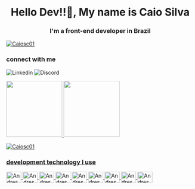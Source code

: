 

<h1 align="center">Hello Dev!!👋, My name is Caio Silva</h1>
<h3 align="center">I'm a front-end developer in Brazil</h3>

<p align="left"> <a href="https://github.com/ryo-ma/github-profile-trophy"><img src="https://github-profile-trophy.vercel.app/?username=Caiosc01" alt= "Caiosc01" /></a> </p>

<h3 >connect with me</h3>

![Linkedin](https://img.shields.io/badge/LinkedIn-0077B5?style=for-the-badge&logo=linkedin&logoColor=white)
![Discord](https://img.shields.io/badge/Discord-7289DA?style=for-the-badge&logo=discord&logoColor=white)




<a href="https://github.com/CaioSC01">
<img height="150em" src="https://github-readme-stats.vercel.app/api/top-langs/?username=CaioSC01&layout=compact&langs_count=7&theme=vision-friendly-dark"/>
<img height="150em" src="https://github-readme-stats.vercel.app/api?username=CaioSC01&show_icons=true&theme=vision-friendly-dark&include_all_commits=true&count_private=true"/>
</div>
<p><img align="center" src="https://github-readme-streak-stats.herokuapp.com/?user=Caiosc01&" alt="Caiosc01" /></p>

 <h3 >development technology I use</h3>
 
<img  align="center" alt="Andressa-html" height="30" width="40"  src="https://cdn.jsdelivr.net/gh/devicons/devicon/icons/csharp/csharp-original.svg" />
<img  align="center" alt="Andressa-html" height="30" width="40"  src="https://cdn.jsdelivr.net/gh/devicons/devicon/icons/git/git-original.svg" />
<img  align="center" alt="Andressa-html" height="30" width="40"  src="https://cdn.jsdelivr.net/gh/devicons/devicon/icons/javascript/javascript-original.svg" />
<img  align="center" alt="Andressa-html" height="30" width="40"  src="https://cdn.jsdelivr.net/gh/devicons/devicon/icons/nodejs/nodejs-original.svg" />
<img  align="center" alt="Andressa-html" height="30" width="40"  src="https://cdn.jsdelivr.net/gh/devicons/devicon/icons/react/react-original-wordmark.svg" />
<img  align="center" alt="Andressa-html" height="30" width="40"  src="https://cdn.jsdelivr.net/gh/devicons/devicon/icons/typescript/typescript-original.svg" />
<img  align="center" alt="Andressa-html" height="30" width="40"  src="https://cdn.jsdelivr.net/gh/devicons/devicon/icons/microsoftsqlserver/microsoftsqlserver-plain-wordmark.svg" />
<img  align="center" alt="Andressa-html" height="30" width="40"  src="https://cdn.jsdelivr.net/gh/devicons/devicon/icons/sass/sass-original.svg" />
<img align="center" alt="Andressa-html" height="30" width="40" src="https://cdn.jsdelivr.net/gh/devicons/devicon/icons/tailwindcss/tailwindcss-original-wordmark.svg" />
<i  align="center" alt="Andressa-html" height="30" width="40" class="devicon-microsoftsqlserver-plain-wordmark"></i>
          
          
          
          
          
          
          
          
          
          
          

          


  
